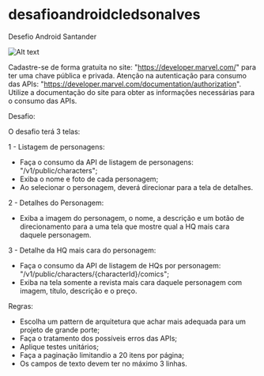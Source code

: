 # desafioandroidcledsonalves
Desefio Android Santander


![Alt text](/relative/path/to/hq.png?raw=true "Optional Title")


Cadastre-se de forma gratuita no site: "https://developer.marvel.com/" para ter uma chave pública e privada.
Atenção na autenticação para consumo das APIs: "https://developer.marvel.com/documentation/authorization".
Utilize a documentação do site para obter as informações necessárias para o consumo das APIs.

Desafio: 

O desafio terá 3 telas:

1 - Listagem de personagens:

* Faça o consumo da API de listagem de personagens: "/v1/public/characters"; 
* Exiba o nome e foto de cada personagem;
* Ao selecionar o personagem, deverá direcionar para a tela de detalhes.


2 - Detalhes do Personagem:

* Exiba a imagem do personagem, o nome, a descrição e um botão de direcionamento para a uma tela que mostre qual a HQ mais cara daquele personagem.


3 - Detalhe da HQ mais cara do personagem:

* Faça o consumo da API de listagem de HQs por personagem: "/v1/public/characters/{characterId}/comics";
* Exiba na tela somente a revista mais cara daquele personagem com imagem, título, descrição e o preço.


Regras:

* Escolha um pattern de arquitetura que achar mais adequada para um projeto de grande porte;
* Faça o tratamento dos possíveis erros das APIs;
* Aplique testes unitários;
* Faça a paginação limitandio a 20 itens por página;
* Os campos de texto devem ter no máximo 3 linhas.
